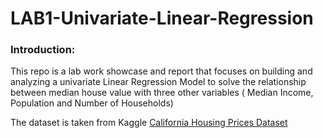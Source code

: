 # LAB1-Univariate-Linear-Regression

### Introduction:

This repo is a lab work showcase and report that focuses on building and analyzing a univariate Linear Regression Model to solve the relationship between median house value with three other variables ( Median Income, Population and Number of Households) 

The dataset is taken from Kaggle <a href="https://www.kaggle.com/datasets/camnugent/california-housing-prices">California Housing Prices Dataset</a>
